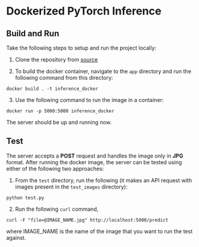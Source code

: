 # Dockerized PyTorch Inference


## Build and Run
Take the following steps to setup and run the project locally:

1. Clone the repository from [source](https://github.com/ds-umass/project-3-group-7.git)

2. To build the docker container, navigate to the `app` directory and run the following command from this directory:
```
docker build . -t inference_docker
```
3. Use the following command to run the image in a container:
```
docker run -p 5000:5000 inference_docker
```
The server should be up and running now.

## Test
The server accepts a **POST** request and handles the image only in **JPG** format. After running the docker image, the server can be tested using either of the following two approaches:

1. From the `test` directory, run the following (it makes an API request with images present in the `test_images` directory):
```
python test.py
```

2. Run the following `curl` command, 
```
curl -F "file=@IMAGE_NAME.jpg" http://localhost:5000/predict
```
where IMAGE_NAME is the name of the image that you want to run the test against.
